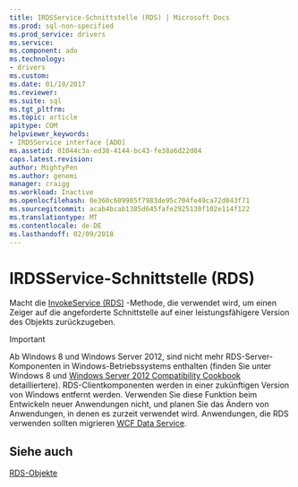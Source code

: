 ```yaml
---
title: IRDSService-Schnittstelle (RDS) | Microsoft Docs
ms.prod: sql-non-specified
ms.prod_service: drivers
ms.service: 
ms.component: ado
ms.technology:
- drivers
ms.custom: 
ms.date: 01/19/2017
ms.reviewer: 
ms.suite: sql
ms.tgt_pltfrm: 
ms.topic: article
apitype: COM
helpviewer_keywords:
- IRDSService interface [ADO]
ms.assetid: 01044c3a-ed38-4144-bc43-fe38a6d22d04
caps.latest.revision: 
author: MightyPen
ms.author: genemi
manager: craigg
ms.workload: Inactive
ms.openlocfilehash: 0e360c609905f7983de95c704fe49ca72d043f71
ms.sourcegitcommit: acab4bcab1385d645fafe2925130f102e114f122
ms.translationtype: MT
ms.contentlocale: de-DE
ms.lasthandoff: 02/09/2018
---
```

# <a name="irdsservice-interface-rds"></a>IRDSService-Schnittstelle (RDS)
Macht die [InvokeService (RDS)](../../../ado/reference/rds-api/invokeservice-rds.md) -Methode, die verwendet wird, um einen Zeiger auf die angeforderte Schnittstelle auf einer leistungsfähigere Version des Objekts zurückzugeben.  
  
> [!IMPORTANT]
>  Ab Windows 8 und Windows Server 2012, sind nicht mehr RDS-Server-Komponenten in Windows-Betriebssystems enthalten (finden Sie unter Windows 8 und [Windows Server 2012 Compatibility Cookbook](https://www.microsoft.com/en-us/download/details.aspx?id=27416) detailliertere). RDS-Clientkomponenten werden in einer zukünftigen Version von Windows entfernt werden. Verwenden Sie diese Funktion beim Entwickeln neuer Anwendungen nicht, und planen Sie das Ändern von Anwendungen, in denen es zurzeit verwendet wird. Anwendungen, die RDS verwenden sollten migrieren [WCF Data Service](http://go.microsoft.com/fwlink/?LinkId=199565).  
  
## <a name="see-also"></a>Siehe auch  
 [RDS-Objekte](../../../ado/reference/rds-api/rds-objects.md)


